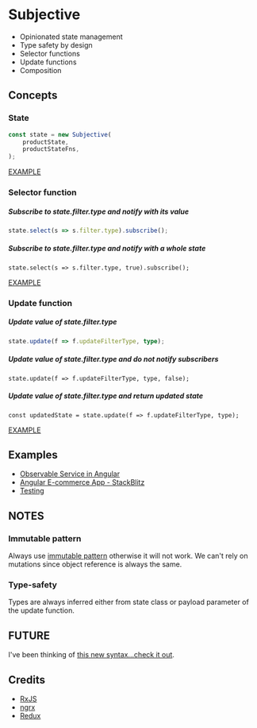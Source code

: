 # Subjective

*   Opinionated state management
*   Type safety by design
*   Selector functions
*   Update functions
*   Composition

## Concepts

### State

```typescript
const state = new Subjective(
    productState,
    productStateFns,
);
```

[EXAMPLE](https://stackblitz.com/edit/subjective?file=app%2Fcore%2Fstores%2Fproduct%2Fproduct.state.ts)

### Selector function

##### Subscribe to state.filter.type and notify with its value

```typescript
state.select(s => s.filter.type).subscribe();
```

##### Subscribe to state.filter.type and notify with a whole state
```
state.select(s => s.filter.type, true).subscribe();
```

[EXAMPLE](https://stackblitz.com/edit/subjective?file=app%2Flist%2Flist.component.ts)

### Update function

##### Update value of state.filter.type

```typescript
state.update(f => f.updateFilterType, type);
```

##### Update value of state.filter.type and do not notify subscribers
```
state.update(f => f.updateFilterType, type, false);
```

##### Update value of state.filter.type and return updated state
```
const updatedState = state.update(f => f.updateFilterType, type);
```


[EXAMPLE](https://stackblitz.com/edit/subjective?file=app%2Flist%2Flist.component.ts)

## Examples

*   [Observable Service in Angular](examples/ANGULAR.md)
*   [Angular E-commerce App - StackBlitz](https://stackblitz.com/edit/subjective?file=app%2Fcore%2Fstores%2Fproduct%2Fproduct.state.ts)
*   [Testing](examples/TESTING.md)

## NOTES

### Immutable pattern

Always use [immutable pattern](https://glimmerjs.com/guides/tracked-properties) otherwise it will not work. We can't rely on mutations since object reference is always the same.

### Type-safety

Types are always inferred either from state class or payload parameter of the update function.

## FUTURE
I've been thinking of [this new syntax...check it out](EXP.md). 

## Credits

*   [RxJS](https://github.com/ReactiveX/rxjs)
*   [ngrx](https://github.com/ngrx/platform)
*   [Redux](https://github.com/reactjs/redux)
